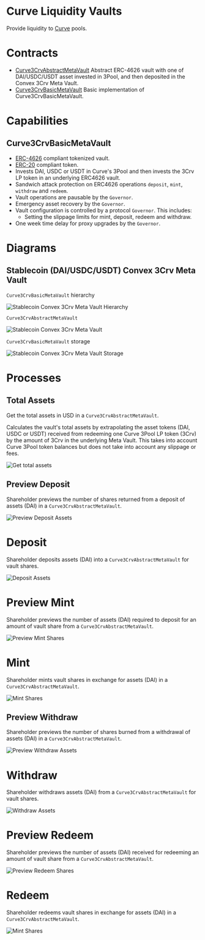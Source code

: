 # Curve Liquidity Vaults

Provide liquidity to [Curve](https://curve.readthedocs.io/) pools.

# Contracts

-   [Curve3CrvAbstractMetaVault](./Curve3CrvAbstractMetaVault.sol) Abstract ERC-4626 vault with one of DAI/USDC/USDT asset invested in 3Pool, and then deposited in the Convex 3Crv Meta Vault.
-   [Curve3CrvBasicMetaVault](./Curve3CrvBasicMetaVault.sol) Basic implementation of Curve3CrvBasicMetaVault.

# Capabilities

## Curve3CrvBasicMetaVault

* [ERC-4626](https://eips.ethereum.org/EIPS/eip-4626) compliant tokenized vault.
* [ERC-20](https://eips.ethereum.org/EIPS/eip-20) compliant token.
* Invests DAI, USDC or USDT in Curve's 3Pool and then invests the 3Crv LP token in an underlying ERC4626 vault.
* Sandwich attack protection on ERC4626 operations `deposit`, `mint`, `withdraw` and `redeem`.
* Vault operations are pausable by the `Governor`.
* Emergency asset recovery by the `Governor`.
* Vault configuration is controlled by a protocol `Governor`. This includes:
    * Setting the slippage limits for mint, deposit, redeem and withdraw.
* One week time delay for proxy upgrades by the `Governor`.

# Diagrams

## Stablecoin (DAI/USDC/USDT) Convex 3Crv Meta Vault

`Curve3CrvBasicMetaVault` hierarchy

![Stablecoin Convex 3Crv Meta Vault Hierarchy](../../../../docs/Curve3CrvBasicMetaVaultHierarchy.svg)

`Curve3CrvAbstractMetaVault`

![Stablecoin Convex 3Crv Meta Vault](../../../../docs/Curve3CrvAbstractMetaVault.svg)

`Curve3CrvBasicMetaVault` storage

![Stablecoin Convex 3Crv Meta Vault Storage](../../../../docs/Curve3CrvBasicMetaVaultStorage.svg)

# Processes

## Total Assets

Get the total assets in USD in a `Curve3CrvAbstractMetaVault`.

Calculates the vault's total assets by extrapolating the asset tokens (DAI, USDC or USDT) received from redeeming one Curve 3Pool LP token (3Crv) by the amount of 3Crv in the underlying Meta Vault.
This takes into account Curve 3Pool token balances but does not take into account any slippage or fees.

![Get total assets](../../../../docs/curve3CrvVaultTotalAssets.png)

## Preview Deposit

Shareholder previews the number of shares returned from a deposit of assets (DAI) in a `Curve3CrvAbstractMetaVault`.

![Preview Deposit Assets](../../../../docs/curve3CrvVaultPreviewDeposit.png)

# Deposit

Shareholder deposits assets (DAI) into a `Curve3CrvAbstractMetaVault` for vault shares.

![Deposit Assets](../../../../docs/curve3CrvVaultDeposit.png)

# Preview Mint

Shareholder previews the number of assets (DAI) required to deposit for an amount of vault share from a `Curve3CrvAbstractMetaVault`.

![Preview Mint Shares](../../../../docs/curve3CrvVaultPreviewMint.png)

# Mint

Shareholder mints vault shares in exchange for assets (DAI) in a `Curve3CrvAbstractMetaVault`.

![Mint Shares](../../../../docs/curve3CrvVaultMint.png)

## Preview Withdraw

Shareholder previews the number of shares burned from a withdrawal of assets (DAI) in a `Curve3CrvAbstractMetaVault`.

![Preview Withdraw Assets](../../../../docs/curve3CrvVaultPreviewWithdraw.png)

# Withdraw

Shareholder withdraws assets (DAI) from a `Curve3CrvAbstractMetaVault` for vault shares.

![Withdraw Assets](../../../../docs/curve3CrvVaultWithdraw.png)

# Preview Redeem

Shareholder previews the number of assets (DAI) received for redeeming an amount of vault share from a `Curve3CrvAbstractMetaVault`.

![Preview Redeem Shares](../../../../docs/curve3CrvVaultPreviewRedeem.png)

# Redeem

Shareholder redeems vault shares in exchange for assets (DAI) in a `Curve3CrvAbstractMetaVault`.

![Mint Shares](../../../../docs/curve3CrvVaultRedeem.png)

